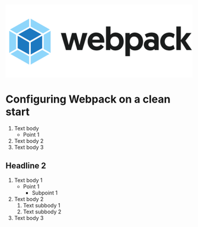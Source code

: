 ![webpack.png](assets/webpack-logo.png)

# Configuring Webpack on a clean start

1. Text body
   - Point 1
2. Text body 2
3. Text body 3

## Headline 2

1. Text body 1
   - Point 1
     - Subpoint 1
2. Text body 2
   1. Text subbody 1
   2. Text subbody 2
3. Text body 3
